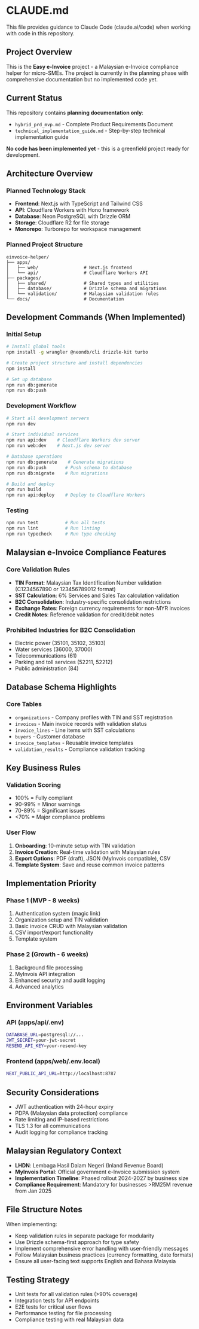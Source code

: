 # CLAUDE.md

This file provides guidance to Claude Code (claude.ai/code) when working with code in this repository.

## Project Overview

This is the **Easy e-Invoice** project - a Malaysian e-Invoice compliance helper for micro-SMEs. The project is currently in the planning phase with comprehensive documentation but no implemented code yet.

## Current Status

This repository contains **planning documentation only**:
- `hybrid_prd_mvp.md` - Complete Product Requirements Document
- `technical_implementation_guide.md` - Step-by-step technical implementation guide

**No code has been implemented yet** - this is a greenfield project ready for development.

## Architecture Overview

### Planned Technology Stack
- **Frontend**: Next.js with TypeScript and Tailwind CSS
- **API**: Cloudflare Workers with Hono framework
- **Database**: Neon PostgreSQL with Drizzle ORM
- **Storage**: Cloudflare R2 for file storage
- **Monorepo**: Turborepo for workspace management

### Planned Project Structure
```
einvoice-helper/
├── apps/
│   ├── web/                 # Next.js frontend
│   └── api/                 # Cloudflare Workers API
├── packages/
│   ├── shared/              # Shared types and utilities
│   ├── database/            # Drizzle schema and migrations
│   └── validation/          # Malaysian validation rules
└── docs/                    # Documentation
```

## Development Commands (When Implemented)

### Initial Setup
```bash
# Install global tools
npm install -g wrangler @neondb/cli drizzle-kit turbo

# Create project structure and install dependencies
npm install

# Set up database
npm run db:generate
npm run db:push
```

### Development Workflow
```bash
# Start all development servers
npm run dev

# Start individual services
npm run api:dev    # Cloudflare Workers dev server
npm run web:dev    # Next.js dev server

# Database operations
npm run db:generate    # Generate migrations
npm run db:push       # Push schema to database
npm run db:migrate    # Run migrations

# Build and deploy
npm run build
npm run api:deploy    # Deploy to Cloudflare Workers
```

### Testing
```bash
npm run test          # Run all tests
npm run lint          # Run linting
npm run typecheck     # Run type checking
```

## Malaysian e-Invoice Compliance Features

### Core Validation Rules
- **TIN Format**: Malaysian Tax Identification Number validation (C1234567890 or 123456789012 format)
- **SST Calculation**: 6% Services and Sales Tax calculation validation
- **B2C Consolidation**: Industry-specific consolidation restrictions
- **Exchange Rates**: Foreign currency requirements for non-MYR invoices
- **Credit Notes**: Reference validation for credit/debit notes

### Prohibited Industries for B2C Consolidation
- Electric power (35101, 35102, 35103)
- Water services (36000, 37000)
- Telecommunications (61)
- Parking and toll services (52211, 52212)
- Public administration (84)

## Database Schema Highlights

### Core Tables
- `organizations` - Company profiles with TIN and SST registration
- `invoices` - Main invoice records with validation status
- `invoice_lines` - Line items with SST calculations
- `buyers` - Customer database
- `invoice_templates` - Reusable invoice templates
- `validation_results` - Compliance validation tracking

## Key Business Rules

### Validation Scoring
- 100% = Fully compliant
- 90-99% = Minor warnings
- 70-89% = Significant issues
- <70% = Major compliance problems

### User Flow
1. **Onboarding**: 10-minute setup with TIN validation
2. **Invoice Creation**: Real-time validation with Malaysian rules
3. **Export Options**: PDF (draft), JSON (MyInvois compatible), CSV
4. **Template System**: Save and reuse common invoice patterns

## Implementation Priority

### Phase 1 (MVP - 8 weeks)
1. Authentication system (magic link)
2. Organization setup and TIN validation
3. Basic invoice CRUD with Malaysian validation
4. CSV import/export functionality
5. Template system

### Phase 2 (Growth - 6 weeks)
1. Background file processing
2. MyInvois API integration
3. Enhanced security and audit logging
4. Advanced analytics

## Environment Variables

### API (apps/api/.env)
```bash
DATABASE_URL=postgresql://...
JWT_SECRET=your-jwt-secret
RESEND_API_KEY=your-resend-key
```

### Frontend (apps/web/.env.local)
```bash
NEXT_PUBLIC_API_URL=http://localhost:8787
```

## Security Considerations

- JWT authentication with 24-hour expiry
- PDPA (Malaysian data protection) compliance
- Rate limiting and IP-based restrictions
- TLS 1.3 for all communications
- Audit logging for compliance tracking

## Malaysian Regulatory Context

- **LHDN**: Lembaga Hasil Dalam Negeri (Inland Revenue Board)
- **MyInvois Portal**: Official government e-Invoice submission system
- **Implementation Timeline**: Phased rollout 2024-2027 by business size
- **Compliance Requirement**: Mandatory for businesses >RM25M revenue from Jan 2025

## File Structure Notes

When implementing:
- Keep validation rules in separate package for modularity
- Use Drizzle schema-first approach for type safety
- Implement comprehensive error handling with user-friendly messages
- Follow Malaysian business practices (currency formatting, date formats)
- Ensure all user-facing text supports English and Bahasa Malaysia

## Testing Strategy

- Unit tests for all validation rules (>90% coverage)
- Integration tests for API endpoints
- E2E tests for critical user flows
- Performance testing for file processing
- Compliance testing with real Malaysian data